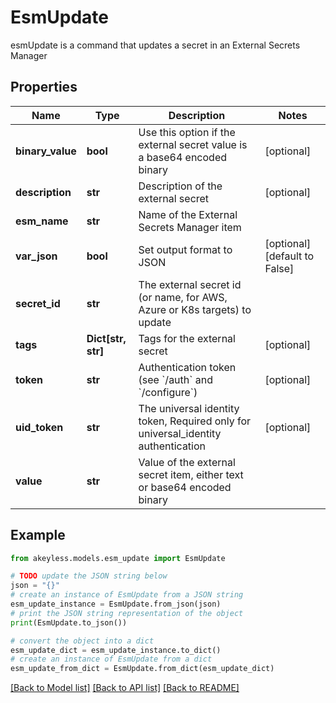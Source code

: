 # EsmUpdate

esmUpdate is a command that updates a secret in an External Secrets Manager

## Properties

Name | Type | Description | Notes
------------ | ------------- | ------------- | -------------
**binary_value** | **bool** | Use this option if the external secret value is a base64 encoded binary | [optional] 
**description** | **str** | Description of the external secret | [optional] 
**esm_name** | **str** | Name of the External Secrets Manager item | 
**var_json** | **bool** | Set output format to JSON | [optional] [default to False]
**secret_id** | **str** | The external secret id (or name, for AWS, Azure or K8s targets) to update | 
**tags** | **Dict[str, str]** | Tags for the external secret | [optional] 
**token** | **str** | Authentication token (see &#x60;/auth&#x60; and &#x60;/configure&#x60;) | [optional] 
**uid_token** | **str** | The universal identity token, Required only for universal_identity authentication | [optional] 
**value** | **str** | Value of the external secret item, either text or base64 encoded binary | 

## Example

```python
from akeyless.models.esm_update import EsmUpdate

# TODO update the JSON string below
json = "{}"
# create an instance of EsmUpdate from a JSON string
esm_update_instance = EsmUpdate.from_json(json)
# print the JSON string representation of the object
print(EsmUpdate.to_json())

# convert the object into a dict
esm_update_dict = esm_update_instance.to_dict()
# create an instance of EsmUpdate from a dict
esm_update_from_dict = EsmUpdate.from_dict(esm_update_dict)
```
[[Back to Model list]](../README.md#documentation-for-models) [[Back to API list]](../README.md#documentation-for-api-endpoints) [[Back to README]](../README.md)


